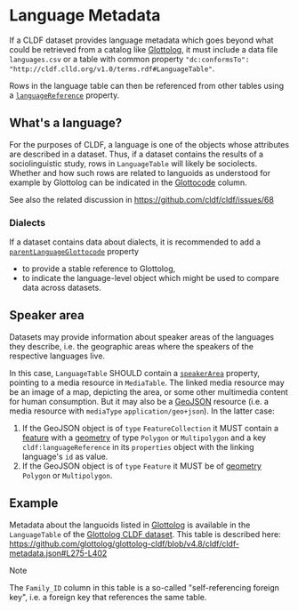 # Language Metadata

If a CLDF dataset provides language metadata which goes beyond what could be
retrieved from a catalog like [Glottolog](https://glottolog.org), it must
include a data file `languages.csv` or a table with common property 
`"dc:conformsTo": "http://cldf.clld.org/v1.0/terms.rdf#LanguageTable"`.

Rows in the language table can then be referenced from other tables using a
[`languageReference`](http://cldf.clld.org/v1.0/terms.rdf#languageReference) property.


## What's a language?

For the purposes of CLDF, a language is one of the objects whose attributes are described in a dataset.
Thus, if a dataset contains the results of a sociolinguistic study, rows in `LanguageTable` will
likely be sociolects. Whether and how such rows are related to languoids as understood for example by 
Glottolog can be indicated in the [Glottocode](http://cldf.clld.org/v1.0/terms.rdf#glottocode) column.

See also the related discussion in https://github.com/cldf/cldf/issues/68

### Dialects

If a dataset contains data about dialects, it is recommended to add a [`parentLanguageGlottocode`](http://cldf.clld.org/v1.0/terms.rdf#parentLanguageGlottocode)
property
- to provide a stable reference to Glottolog,
- to indicate the language-level object which might be used to compare data across datasets.


## Speaker area

Datasets may provide information about speaker areas of the languages they describe, i.e. the geographic
areas where the speakers of the respective languages live.

In this case, `LanguageTable` SHOULD contain a [`speakerArea`](http://cldf.clld.org/v1.0/terms.rdf#speakerArea)
property, pointing to a media resource in `MediaTable`.
The linked media resource may be an image of a map, depicting the area, or some other multimedia content 
for human consumption. But it may also be a [GeoJSON](https://datatracker.ietf.org/doc/html/rfc7946) resource
(i.e. a media resource with `mediaType` `application/geo+json`). In the latter case:

1. If the GeoJSON object is of `type` `FeatureCollection` it MUST 
   contain a [feature](https://datatracker.ietf.org/doc/html/rfc7946#section-3.2) with a [geometry](https://datatracker.ietf.org/doc/html/rfc7946#section-3.1) 
   of type `Polygon` or `Multipolygon` and a key `cldf:languageReference` in its `properties` object with the 
   linking language's `id` as value.
2. If the GeoJSON object is of `type` `Feature` it MUST be of [geometry](https://datatracker.ietf.org/doc/html/rfc7946#section-3.1) 
   `Polygon` or `Multipolygon`.


## Example

Metadata about the languoids listed in [Glottolog](https://glottolog.org) is available in the
`LanguageTable` of the [Glottolog CLDF dataset](https://zenodo.org/doi/10.5281/zenodo.3260727).
This table is described here: https://github.com/glottolog/glottolog-cldf/blob/v4.8/cldf/cldf-metadata.json#L275-L402

> [!NOTE]
> The `Family_ID` column in this table is a so-called "self-referencing foreign key", i.e. a foreign key
> that references the same table.
